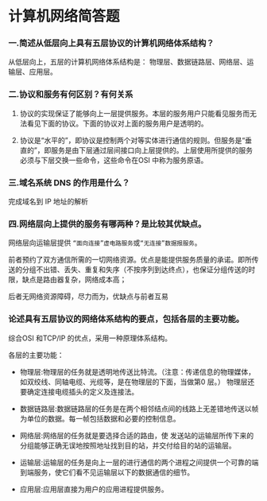 # 计算机网络简答题

### 一.简述从低层向上具有五层协议的计算机网络体系结构？

从低层向上，五层的计算机网络体系结构是：
物理层、数据链路层、网络层、运输层、应用层。

### 二.协议和服务有何区别？有何关系

1. 协议的实现保证了能够向上一层提供服务。本层的服务用户只能看见服务而无法看见下面的协议。下面的协议对上面的服务用户是透明的。

2. 协议是“水平的”，即协议是控制两个对等实体进行通信的规则。但服务是“垂直的”，即服务是由下层通过层间接口向上层提供的。上层使用所提供的服务必须与下层交换一些命令，这些命令在OSI 中称为服务原语。

### 三.域名系统 DNS 的作用是什么？

完成域名到 IP 地址的解析

### 四.网络层向上提供的服务有哪两种？是比较其优缺点。

网络层向运输层提供 `“面向连接”虚电路服务`或`“无连接”数据报服务`。

前者预约了双方通信所需的一切网络资源。优点是能提供服务质量的承诺。即所传送的分组不出错、丢失、重复和失序（不按序列到达终点），也保证分组传送的时限，缺点是路由器复杂，网络成本高；

后者无网络资源障碍，尽力而为，优缺点与前者互易

### 论述具有五层协议的网络体系结构的要点，包括各层的主要功能。

综合OSI 和TCP/IP 的优点，采用一种原理体系结构。

各层的主要功能：

* 物理层:物理层的任务就是透明地传送比特流。（注意：传递信息的物理媒体，如双绞线、同轴电缆、光缆等，是在物理层的下面，当做第0 层。） 物理层还要确定连接电缆插头的定义及连接法。

* 数据链路层:数据链路层的任务是在两个相邻结点间的线路上无差错地传送以帧为单位的数据。每一帧包括数据和必要的控制信息。

* 网络层:网络层的任务就是要选择合适的路由，使 发送站的运输层所传下来的分组能够正确无误地按照地址找到目的站，并交付给目的站的运输层。

* 运输层:运输层的任务是向上一层的进行通信的两个进程之间提供一个可靠的端到端服务，使它们看不见运输层以下的数据通信的细节。

* 应用层:应用层直接为用户的应用进程提供服务。
